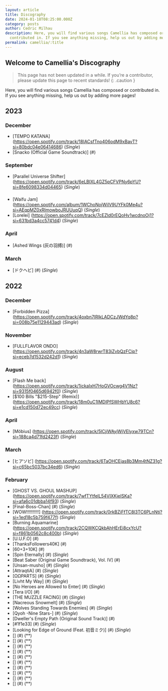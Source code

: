 ```yaml
---
layout: article
title: Discography
date: 2024-01-18T08:25:00.000Z
category: posts
author: Cedric Milhau
description: Here, you will find various songs Camellia has composed or
  contributed in. If you see anything missing, help us out by adding more pages!
permalink: camellia/:title
---
```


## Welcome to Camellia's Discography

> This page has not been updated in a while. If you’re a contributor, please update this page to recent standards!
{: .caution }

Here, you will find various songs Camellia has composed or contributed in. If you see anything missing, help us out by adding more pages!

## 2023

### December

- [TEMPO KATANA] (https://open.spotify.com/track/18IACsfTno406odM9xBavT?si=80bdc04e06414686) (*Single*)
- [Snacko (Official Game Soundtrack)] (#)

### September

- [Parallel Universe Shifter] (https://open.spotify.com/track/6eLBIXL4GZ5pCFVPNy6pYU?si=8fe6098334d04465) (*Single*)

###

- [Waifu Jam] (https://open.spotify.com/album/1WChoNojWiIV9UYFk0Me4u?si=AEqpMZ0xRlmowboJRUUuqQ) (*Single*)
- [Lorelei] (https://open.spotify.com/track/7cEZld0rEQoHv1wcdnoOj1?si=631bd3a4cc5741d4) (*Single*)

### April

- [Ashed Wings (灰の羽搏)] (#)

### March

- [ドクヘビ] (#) (*Single*)


## 2022

### December

- [Forbidden Pizza] (https://open.spotify.com/track/4oxbn7IRlkLADCzJWdYq8p?si=008b75e1129443ad) (*Single*)

### November

- [FULLFLAVOR ONDO] (https://open.spotify.com/track/4n3aW8rwrT83iZvbQzFCip?si=eceb7d1532d242d1) (*Single*)

### August

- [Flash Me back] 
(https://open.spotify.com/track/1ickaIxH7HoGVOcwg4V1Nz?si=9315f0465d6942f0) (*Single*)
- [$100 Bills "$215-Step" (Remix)] (https://open.spotify.com/track/18m0uC1IMDlPfSWHbYU8c6?si=e1cd150d72ec49cc) (*Single*)

### April

- [Möbius] (https://open.spotify.com/track/5lCjiWAyjWjVElyxw79TCn?si=188ca4d71fd2423f) (*Single*)

### March

- [ヒアソビ] (https://open.spotify.com/track/6TaOHCEjas8b3Mm4tNZ31g?si=c65bc5037bc34ed6) (*Single*)

### February

- [GHOST VS. GHOUL MASHUP] (https://open.spotify.com/track/7wfTYtfelL54VIXKjeISKa?si=afa6c01dbba14f93) (*Single*)
- [Final-Boss-Chan] (#) (*Single*)
- [WOW!!!!!!!!!!] (https://open.spotify.com/track/0rkBZiFfTC8l3TC6PLnNti?si=1ed18c5b759f477f) (*Single*)
- [Burning Aquamarine] (https://open.spotify.com/track/2CQWKCQkbAhHErEi8cxYcU?si=f861b0562c8c400b) (*Single*)
- [U.U.F.O] (#)
- [ThanksFollowers40K] (#)
- [60+3+10K] (#) 
- [Spin Eternally] (#) (*Single*)
- [Beat Saber (Original Game Soundtrack), Vol. IV] (#)
- [Unsan-musho] (#) (*Single*)
- [AttraqtiA] (#) (*Single*)
- [ΩΩPARTS] (#) (*Single*)
- [Livht My Way] (#) (*Single*)
- [No Heroes are Allowed to Enter] (#) (*Single*)
- [Tera I/O] (#)
- [THE MUZZLE FACING] (#) (*Single*)
- [Nacreous Snowmelt] (#) (*Single*)
- [Wolves Standing Towards Enemies] (#) (*Single*)
- [Qyoh -Nine Stars-] (#) (*Single*)
- [Dweller's Empty Path (Original Sound Track)] (#)
- [#1f1e33] (#) (*Single*)
- [Looking for Edge of Ground (Feat. 初音ミク)] (#) (*Single*)
- [] (#) (**)
- [] (#) (**)
- [] (#) (**)
- [] (#) (**)
- [] (#) (**)
- [] (#) (**)
- [] (#) (**)
- [] (#) (**)
- [] (#) (**)
- [] (#) (**)

